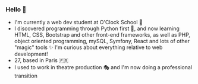 ### Hello 👋

- I'm currently a web dev student at O'Clock School :rocket:
- I discovered programming through Python first :snake:, and now learning HTML, CSS, Bootstrap and other front-end frameworks, as well as PHP, object oriented programming, mySQL, Symfony, React and lots of other "magic" tools :sparkles: I'm curious about everything relative to web development!
- 27, based in Paris :fr:
- I used to work in theatre production :performing_arts: and I'm now doing a professional transition


<!--
**SoleneLivran/SoleneLivran** is a ✨ _special_ ✨ repository because its `README.md` (this file) appears on your GitHub profile.

Here are some ideas to get you started:

- 🔭 I’m currently working on ...
- 🌱 I’m currently learning ...
- 👯 I’m looking to collaborate on ...
- 🤔 I’m looking for help with ...
- 💬 Ask me about ...
- 📫 How to reach me: ...
- 😄 Pronouns: ...
- ⚡ Fun fact: ...
-->
